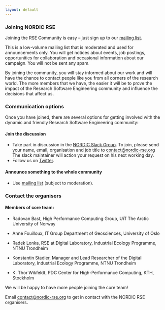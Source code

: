 ```yaml
---
layout: default
---
```


### Joining NORDIC RSE
Joining the RSE Community is easy – just sign up to our
[mailing list](https://mailman-mail5.webfaction.com/listinfo/nordicrse-discuss).

This is a low-volume mailing list that is moderated and used for
announcements only. You will get notices about events, job postings, 
opportunities for collaboration and occasional information about our 
campaign.  You will not be sent any spam. 

By joining the community, you will stay informed about our work 
and will have the chance to contact people like you from all 
corners of the research world. The more members that we have,
the easier it will be to prove the impact of the Research Software
Engineering community and influence the decisions that affect us.

### Communication options
Once you have joined, there are several options for getting 
involved with the dynamic and friendly Research Software Engineering community:

#### Join the discussion
- Take part in discussion in the [NORDIC Slack Group](https://ukrse.slack.com/messages/C2E3187PG).
To join, please send your name, email, organisation and job title to <contact@nordic-rse.org>
The slack maintainer will action your request on his next working day.
- Follow us on [Twitter](https://twitter.com/nordic_rse).

#### Announce something to the whole community
- Use [mailing list](https://mailman-mail5.webfaction.com/listinfo/nordicrse-discuss) (subject to moderation).

### Contact the organisers

#### Members of core team:
- Radovan Bast, High Performance Computing Group, UiT The Arctic University of Norway

- Anne Fouilloux, IT Group Department of Geosciences, University of Oslo

- Radek Lonka, RSE at Digital Laboratory, Industrial Ecology Programme, NTNU Trondheim

- Konstantin Stadler, Manager and Lead Researcher of the Digital Laboratory, Industrial Ecology Programme, NTNU Trondheim

- K. Thor Wikfeldt, PDC Center for High-Performance Computing, KTH, Stockholm 

We will be happy to have more people joining the core team!


Email <contact@nordic-rse.org> to get in contact with the NORDIC RSE organisers.
